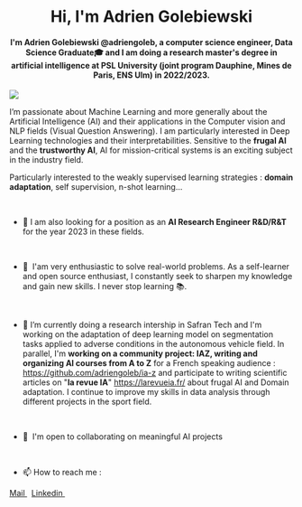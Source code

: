 <h1 align="center">Hi, I'm Adrien Golebiewski</h1>
<h4 align="center">I'm Adrien Golebiewski @adriengoleb, a computer science engineer, Data Science Graduate🎓 and I am doing a research master's degree in artificial intelligence at PSL University (joint program Dauphine, Mines de Paris, ENS Ulm) in 2022/2023. </h4>

[![](https://visitcount.itsvg.in/api?id=adriengoleb&icon=0&color=0)](https://visitcount.itsvg.in)


I’m passionate about Machine Learning and more generally about the Artificial Intelligence (AI) and their applications in the Computer vision and NLP fields (Visual Question Answering). I am particularly interested in Deep Learning technologies and their interpretabilities. Sensitive to the **frugal AI** and the **trustworthy AI**, AI for mission-critical systems is an exciting subject in the industry field.

Particularly interested to the weakly supervised learning strategies  : **domain adaptation**, self supervision, n-shot learning...

<br>

* 🔎 I am also looking for a position as an **AI Research Engineer R&D/R&T** for the year 2023 in these fields.

<br>

*   🧠  I'am very enthusiastic to solve real-world problems. As a self-learner and open source enthusiast, I constantly seek to sharpen my knowledge and            gain new skills. I never stop learning 📚. 

<br>

*   🔭 I’m currently doing a research intership in Safran Tech and I'm working on the adaptation of deep learning model on segmentation tasks applied to adverse conditions in the autonomous vehicle field. In parallel, I'm **working on a community project: IAZ, writing and organizing AI courses from A to Z** for a French speaking audience : https://github.com/adriengoleb/ia-z and participate to writing scientific articles on "**la revue IA**" https://larevueia.fr/ about frugal AI and Domain adaptation. I continue to improve my skills in data analysis through different projects in the sport field.

<br>

*   🤝  I'm open to collaborating on meaningful AI projects

<br>

*  📫 How to reach me :

<p align="left">
  <a href="mailto:adriengolebiewski@gmail.com">
    Mail
  </a>
  &nbsp;
  <a href="https://www.linkedin.com/in/adrien-golebiewski-239495158/" target="blank">
    Linkedin
  </a>
  &nbsp;
</p>

<br>
